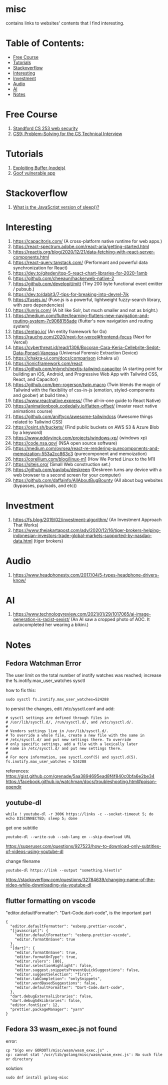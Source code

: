 # misc
contains links to websites' contents that I find interesting.

# Table of Contents:
- [Free Course](#free-course)
- [Tutorials](#tutorials)
- [Stackoverflow](#stackoverflow)
- [Interesting](#interesting)
- [Investment](#investment)
- [Audio](#audio)
- [AI](#ai)
- [Notes](#notes)

# Free Course
1. [Standford CS 253 web security](https://web.stanford.edu/class/cs253/)
2. [CS9: Problem-Solving for the CS Technical Interview](https://web.stanford.edu/class/cs9/)

# Tutorials
1. [Exploiting Buffer (nodejs)](https://snyk.io/blog/exploiting-buffer/)
2. [Goof vulnerable app](https://github.com/snyk/goof)

# Stackoverflow
1. [What is the JavaScript version of sleep()?](https://stackoverflow.com/questions/951021/what-is-the-javascript-version-of-sleep)

# Interesting
1. https://capacitorjs.com/ (A cross-platform native runtime for web apps.)
2. https://react-spectrum.adobe.com/react-aria/getting-started.html
3. https://reactjs.org/blog/2020/12/21/data-fetching-with-react-server-components.html
4. https://react-query.tanstack.com/ (Performant and powerful data synchronization for React)
5. https://dev.to/giteden/top-5-react-chart-libraries-for-2020-1amb
6. https://github.com/cheeaun/hackerweb-native-2
7. https://github.com/developit/mitt (Tiny 200 byte functional event emitter / pubsub.)
8. https://dev.to/dabit3/7-tips-for-breaking-into-devrel-7jk
9. https://fusejs.io/ (Fuse.js is a powerful, lightweight fuzzy-search library, with zero dependencies)
10. https://lunrjs.com/ (A bit like Solr, but much smaller and not as bright.)
11. https://medium.com/flutter/learning-flutters-new-navigation-and-routing-system-7c9068155ade (flutter's new navigation and routing system)
12. https://entgo.io/ (An entity framework for Go)
13. https://rauchg.com/2020/next-for-vercel#frontend-focus (Next for Vercel)
14. https://cyberthreat.id/read/1306/Bocoran-Cara-Kerja-Cellebrite-Sedot-Data-Ponsel-Vanessa (Universal Forensic Extraction Device)
15. https://chakra-ui.com/docs/comparison (chakra ui)
16. https://ionicframework.com/react 
17. https://github.com/mlynch/nextjs-tailwind-capacitor (A starting point for building an iOS, Android, and Progressive Web App with Tailwind CSS, React, and Capacitor)
18. https://github.com/ben-rogerson/twin.macro (Twin blends the magic of Tailwind with the flexibility of css-in-js (emotion, styled-components and goober) at build time.)
19. https://www.reactnative.express/ (The all-in-one guide to React Native)
20. https://animationbook.codedaily.io/flatten-offset/ (master react native animations course)
21. https://github.com/aniftyco/awesome-tailwindcss (Awesome things related to Tailwind CSS)
22. https://osint.sh/buckets/ (Find public buckets on AWS S3 & Azure Blob by a keyword)
23. https://www.eddyvinck.com/projects/windows-xp/ (windows xp)
24. https://code.nsa.gov/ (NSA open source software)
25. https://medium.com/ovrsea/react-re-rendering-purecomponents-and-memoization-553a2cc863c3 (purecomponent and memoization)
26. https://corellium.com/blog/linux-m1 (How We Ported Linux to the M1)
27. https://sitejs.org/ (Small Web construction set.)
28. https://github.com/pavlobu/deskreen (Deskreen turns any device with a web browser to a second screen for your computer)
29. https://github.com/daffainfo/AllAboutBugBounty (All about bug websites (bypasses, payloads, and etc))

# Investment
1. https://fs.blog/2019/02/investment-algorithm/ (An Investment Approach That Works)
2. https://www.thejakartapost.com/adv/2020/12/16/tiger-brokers-helping-indonesian-investors-trade-global-markets-supported-by-nasdaq-data.html (tiger brokers)

# Audio
1. https://www.headphonesty.com/2017/04/5-types-headphone-drivers-know/

# AI
1. https://www.technologyreview.com/2021/01/29/1017065/ai-image-generation-is-racist-sexist/ (An AI saw a cropped photo of AOC. It autocompleted her wearing a bikini.)

# Notes

## Fedora Watchman Error
The user limit on the total number of inotify watches was reached; increase the fs.inotify.max_user_watches sysctl

how to fix this:
```
sudo sysctl fs.inotify.max_user_watches=524288
```

to persist the changes, edit /etc/sysctl.conf and add:
```
# sysctl settings are defined through files in
# /usr/lib/sysctl.d/, /run/sysctl.d/, and /etc/sysctl.d/.
#
# Vendors settings live in /usr/lib/sysctl.d/.
# To override a whole file, create a new file with the same in
# /etc/sysctl.d/ and put new settings there. To override
# only specific settings, add a file with a lexically later
# name in /etc/sysctl.d/ and put new settings there.
#
# For more information, see sysctl.conf(5) and sysctl.d(5).
fs.inotify.max_user_watches = 524288
```

references: \
https://gist.github.com/grenade/5aa3894695ead8f4f840c0bfa6e2be34 \
https://facebook.github.io/watchman/docs/troubleshooting.html#poison-opendir 

## youtube-dl
```
while ! youtube-dl -r 300K https://links -c --socket-timeout 5; do echo DISCONNECTED; sleep 5; done
```
get one subtitle
```
youtube-dl --write-sub --sub-lang en --skip-download URL 
```
https://superuser.com/questions/927523/how-to-download-only-subtitles-of-videos-using-youtube-dl

change filename
```
youtube-dl https://link --output "something.%(ext)s"
```
https://stackoverflow.com/questions/32784639/changing-name-of-the-video-while-downloading-via-youtube-dl

## flutter formatting on vscode
"editor.defaultFormatter": "Dart-Code.dart-code", is the important part
```
{
  "editor.defaultFormatter": "esbenp.prettier-vscode",
  "[javascript]": {
    "editor.defaultFormatter": "esbenp.prettier-vscode",
    "editor.formatOnSave": true
  },
  "[dart]": {
    "editor.formatOnSave": true,
    "editor.formatOnType": true,
    "editor.rulers": [80],
    "editor.selectionHighlight": false,
    "editor.suggest.snippetsPreventQuickSuggestions": false,
    "editor.suggestSelection": "first",
    "editor.tabCompletion": "onlySnippets",
    "editor.wordBasedSuggestions": false,
    "editor.defaultFormatter": "Dart-Code.dart-code",
  },
  "dart.debugExternalLibraries": false,
  "dart.debugSdkLibraries": false,
  "editor.fontSize": 12,
  "prettier.packageManager": "yarn"
}
```

## Fedora 33 wasm_exec.js not found
error:
```
cp "$(go env GOROOT)/misc/wasm/wasm_exec.js" .
cp: cannot stat '/usr/lib/golang/misc/wasm/wasm_exec.js': No such file or directory
```
solution:
```
sudo dnf install golang-misc
```
